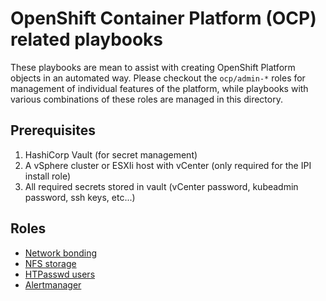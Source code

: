 # OpenShift Container Platform (OCP) related playbooks

These playbooks are mean to assist with creating OpenShift Platform objects in an automated way. Please checkout the `ocp/admin-*` roles for management of individual features of the platform, while playbooks with various combinations of these roles are managed in this directory.


## Prerequisites

1. HashiCorp Vault (for secret management)
2. A vSphere cluster or ESXIi host with vCenter (only required for the IPI install role)
3. All required secrets stored in vault (vCenter password, kubeadmin password, ssh keys, etc...)


## Roles

- [Network bonding](roles/ocp/bonding)
- [NFS storage](roles/ocp/registry-nfs-storage)
- [HTPasswd users](roles/ocp/htpasswd-users)
- [Alertmanager](roles/ocp/alertmanager) 

